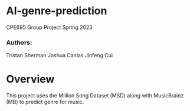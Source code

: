 # AI-genre-prediction
CPE695 Group Project
Spring 2023

### Authors:
Tristan Sherman
Joshua Canlas
Jinfeng Cui

# Overview
This project uses the Million Song Dataset (MSD) along with MusicBrainz (MB) to predict genre for music.
